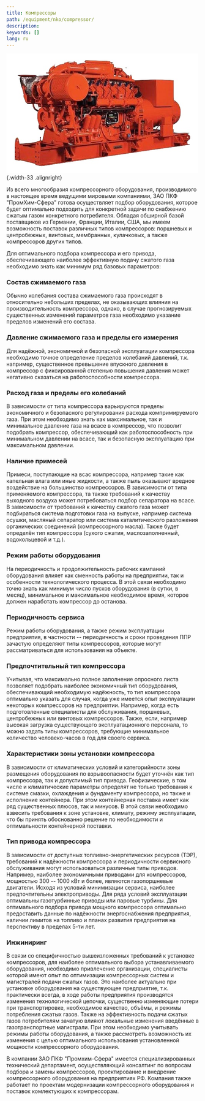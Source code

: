 ```yaml
---
title: Компрессоры
path: /equipment/nko/compressor/
description:
keywords: []
lang: ru
---
```


![Компрессор](./comp-01.jpg){.width-33 .alignright}

Из всего многообразия компрессорного оборудования, производимого в
настоящее время ведущими мировыми компаниями, ЗАО ПКФ "ПромХим-Сфера"
готова осуществляет подбор оборудования, которое будет оптимально
подходить для конкретной задачи по снабжению сжатым газом конкретного
потребителя. Обладая обширной базой поставщиков из Германии, Франции,
Италии, США, мы имеем возможность поставок различных типов компрессоров:
поршневых и центробежных, винтовых, мембранных, кулачковых, а также
компрессоров других типов.

Для оптимального подбора компрессора и его привода, обеспечивающего
наиболее эффективную подачу сжатого газа необходимо знать как минимум
ряд базовых параметров:

### Состав сжимаемого газа

Обычно колебания состава сжимаемого газа происходят в относительно
небольших пределах, не оказывающих влияния на производительность
компрессора, однако, в случае прогнозируемых существенных изменений
параметров газа необходимо указание пределов изменений его состава.

### Давление сжимаемого газа и пределы его измерения

Для надёжной, экономичной и безопасной эксплуатации компрессора
необходимо точное определение пределов колебаний давлений, т.к.
например, существенное превышение впускного давления в компрессор с
фиксированной степенью повышения давления может негативно сказаться на
работоспособности компрессора.

### Расход газа и пределы его колебаний

В зависимости от типа компрессора варьируются пределы экономичного и
безопасного регулирования расхода компримируемого газа. При этом
необходимо знать как максимальное, так и минимальное давление газа на
всасе в компрессор, что позволит подобрать компрессор, обеспечивающий
как работоспособность при минимальном давлении на всасе, так и
безопасную эксплуатацию при максимальном давлении.

### Наличие примесей

Примеси, поступающие на всас компрессора, например такие как капельная
влага или иные жидкости, а также пыль оказывают вредное воздействие на
большинство компрессоров. В зависимости от типа применяемого
компрессора, та также требований к качеству выходного воздуха может
потребоваться подбор сепаратора на всасе. В зависимости от требований к
качеству сжатого газа может подбираться система подготовки газа на
выпуске, например система осушки, масляный сепаратор или система
каталитического разложения органических соединений (компрессорного
масла). Также будет определён тип компрессора (сухого сжатия,
маслозаполненный, водокольцевой и т.д.).

### Режим работы оборудования

На периодичность и продолжительность рабочих кампаний оборудования
влияет как сменность работы на предприятии, так и особенности
технологического процесса. В этой связи необходимо точно знать как
минимум число пусков оборудования (в сутки, в месяц), минимальное и
максимальное необходимое время, которое должен наработать компрессор до
останова.

### Периодичность сервиса

Режим работы оборудования, а также режим эксплуатации предприятия, в
частности -- периодичность и сроки проведения ППР зачастую определяют
типы компрессоров, которые могут рассматриваться для использования на
объекте.

### Предпочтительный тип компрессора

Учитывая, что максимально полное заполнение опросного листа позволяет
подобрать наиболее экономичный тип оборудования, обеспечивающий
необходимую надёжность, то тип компрессора оптимально указать для
случая, когда уже имеется опыт эксплуатации некоторых компрессоров на
предприятии. Например, когда есть подготовленные специалисты для
обслуживания, поршневых, центробежных или винтовых компрессоров. Также,
если, например высокая загрузка существующего эксплуатационного
персонала, то можно задать типы компрессоров, требующие минимальное
количество человеко-часов в год для своего сервиса.

### Характеристики зоны установки компрессора

В зависимости от климатических условий и категорийности зоны размещения
оборудования по взрывоопасности будет уточнён как тип компрессора, так и
допустимый тип привода. Геофизические, в том числе и климатические
параметры определят не только требования к системе смазки, охлаждения и
фундаменту компрессора, но также и исполнение контейнера. При этом
контейнерная поставка имеет как ряд существенных плюсов, так и минусов.
В этой связи необходимо взвесить требования к зоне установке, климату,
режиму эксплуатации, что бы принять обоснованно решение по необходимости
и оптимальности контейнерной поставки.

### Тип привода компрессора

В зависимости от доступных топливно-энергетических ресурсов (ТЭР),
требований к надёжности компрессора и периодичности сервисного
обслуживания могут использоваться различные типы приводов. Например,
наиболее экономичными приводами для компрессоров, мощностью 300 -- 1000
кВт и более, являются газопоршневые двигатели. Исходя из условий
минимизации сервиса, наиболее предпочтительны электроприводы. Для ряда
условий эксплуатации оптимальны газотурбинные приводы или паровые
турбины. Для оптимального подбора привода мощного компрессора оптимально
предоставить данные по надёжности энергоснабжения предприятия, наличии
лимитов на топливо и планах развития предприятия на перспективу в
пределах 5-ти лет.

### Инжиниринг

В связи со специфичностью вышеизложенных требований к установке
компрессоров, для наиболее оптимального выбора устанавливаемого
оборудования, необходимо привлечение организации, специалисты которой
имеют опыт по оптимизации компрессорных систем и магистралей подачи
сжатых газов. Это наиболее актуально при установке оборудования на
существующее предприятие, т.к. практически всегда, в ходе работы
предприятия производятся изменения технологической цепочки, существенно
изменяющие потери при транспортировке, необходимое качество, объёмы, и
режимы потребления сжатых газов. Также на эффективность подачи сжатых
газов потребителям зачатую влияют локальные изменения введённые в
газотранспортные магистрали. При этом необходимо учитывать режимы работы
оборудования, а также рассмотреть возможность их изменения с целью
оптимального использования установленной мощности компрессорного
оборудования.

В компании ЗАО ПКФ "Промхим-Сфера" имеется специализированных
технический департамент, осуществляющий консалтинг по вопросам подбора и
замены компрессоров, проектирование и внедрение компрессорного
оборудования на предприятиях РФ. Компания также работает по проектам
модернизации компрессорного оборудования и поставок комлектующих к
компрессорам.
